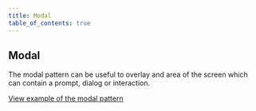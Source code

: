 ```yaml
---
title: Modal
table_of_contents: true
---
```


## Modal

The modal pattern can be useful to overlay and area of the screen which can contain a prompt, dialog or interaction.

<a href="https://vanilla-framework.github.io/vanilla-framework/examples/patterns/modal/"
    class="js-example">
    View example of the modal pattern
</a>
